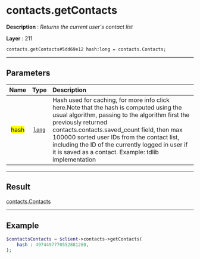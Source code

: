 # contacts.getContacts

**Description** : *Returns the current user&#039;s contact list*

**Layer** : 211

```tl
contacts.getContacts#5dd69e12 hash:long = contacts.Contacts;
```

---

## Parameters

| Name | Type | Description |
| :---: | :---: | :--- |
| <mark>hash</mark> | [`long`](type/long) | Hash used for caching, for more info click here.Note that the hash is computed using the usual algorithm, passing to the algorithm first the previously returned contacts.contacts.saved_count field, then max 100000 sorted user IDs from the contact list, including the ID of the currently logged in user if it is saved as a contact. Example: tdlib implementation |

---

## Result

[contacts.Contacts](type/contacts.Contacts)

---

## Example

```php
$contactsContacts = $client->contacts->getContacts(
	hash : 4974497770552881280,
);
```